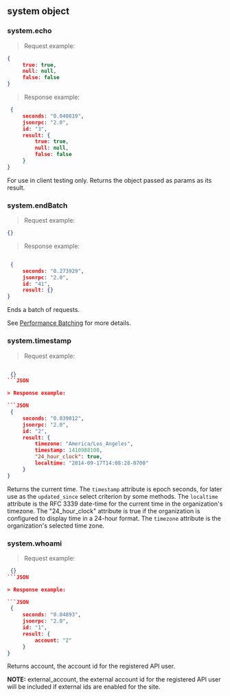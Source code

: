 ## system object

### system.echo

<script>tryit('system.echo')</script>

> Request example:

```JSON
{
     true: true, 
     null: null, 
     false: false
}
```

> Response example:

```JSON
 {
     seconds: "0.040819", 
     jsonrpc: "2.0", 
     id: "3", 
     result: {
         true: true, 
         null: null, 
         false: false
     }
}
```

For use in client testing only. Returns the object passed as params as its result.

### system.endBatch

<script>tryit('system.endBatch')</script> 

> Request example:

```JSON
{}
```

> Response example:

```JSON

 {
     seconds: "0.273929", 
     jsonrpc: "2.0", 
     id: "41", 
     result: {}
}
```

Ends a batch of requests.

See [Performance Batching](#performance-batching) for more details.

### system.timestamp

<script>tryit('system.timestamp')</script> 

> Request example:

```JSON

 {}
```JSON

> Response example:

```JSON
 {
     seconds: "0.039812", 
     jsonrpc: "2.0", 
     id: "2", 
     result: {
         timezone: "America/Los_Angeles", 
         timestamp: 1410988108, 
         "24_hour_clock": true, 
         localtime: "2014-09-17T14:08:28-0700"
     }
}
```

Returns the current time.  The `timestamp` attribute is epoch
seconds, for later use as the `updated_since` select criterion by
some methods.  The `localtime` attribute is the RFC 3339 date-time
for the current time in the organization's timezone.  The "24_hour_clock"
attribute is true if the organization is configured to display time
in a 24-hour format.  The `timezone` attribute is the organization's
selected time zone.

### system.whoami

<script>tryit('system.whoami')</script> 

> Request example:

```JSON
 {}
```JSON

> Response example:

```JSON
 {
     seconds: "0.04893", 
     jsonrpc: "2.0", 
     id: "1", 
     result: {
         account: "2"
     }
}
```

Returns account, the account id for the registered API user.

**NOTE:** external_account, the external account id for the registered API user will be included if external ids are enabled for the site.
